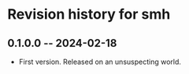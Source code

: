 # Revision history for smh

## 0.1.0.0 -- 2024-02-18

* First version. Released on an unsuspecting world.
